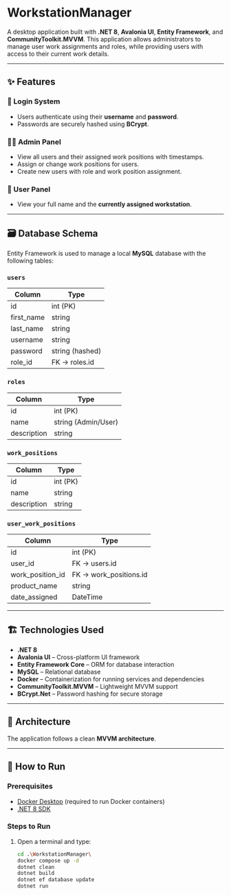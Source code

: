 # WorkstationManager

A desktop application built with **.NET 8**, **Avalonia UI**, **Entity Framework**, and **CommunityToolkit.MVVM**. This application allows administrators to manage user work assignments and roles, while providing users with access to their current work details.

---

## ✨ Features

### 🔐 Login System
- Users authenticate using their **username** and **password**.
- Passwords are securely hashed using **BCrypt**.

### 👨‍💼 Admin Panel
- View all users and their assigned work positions with timestamps.
- Assign or change work positions for users.
- Create new users with role and work position assignment.

### 👤 User Panel
- View your full name and the **currently assigned workstation**.

---

## 🗃️ Database Schema

Entity Framework is used to manage a local **MySQL** database with the following tables:

### `users`
| Column      | Type               |
|-------------|--------------------|
| id          | int (PK)           |
| first_name  | string             |
| last_name   | string             |
| username    | string             |
| password    | string (hashed)    |
| role_id     | FK → roles.id      |

### `roles`
| Column      | Type                   |
|-------------|------------------------|
| id          | int (PK)               |
| name        | string (Admin/User)    |
| description | string                 |

### `work_positions`
| Column      | Type                   |
|-------------|------------------------|
| id          | int (PK)               |
| name        | string                 |
| description | string                 |

### `user_work_positions`
| Column          | Type                   |
|-----------------|------------------------|
| id              | int (PK)               |
| user_id         | FK → users.id          |
| work_position_id| FK → work_positions.id |
| product_name    | string                 |
| date_assigned   | DateTime               |

---

## 🏗️ Technologies Used

- **.NET 8**
- **Avalonia UI** – Cross-platform UI framework
- **Entity Framework Core** – ORM for database interaction
- **MySQL** – Relational database
- **Docker** – Containerization for running services and dependencies
- **CommunityToolkit.MVVM** – Lightweight MVVM support
- **BCrypt.Net** – Password hashing for secure storage

---

## 🧱 Architecture

The application follows a clean **MVVM architecture**.

---

## 🚀 How to Run

### Prerequisites
- [Docker Desktop](https://www.docker.com/products/docker-desktop) (required to run Docker containers)
- [.NET 8 SDK](https://dotnet.microsoft.com/download/dotnet/8.0)

### Steps to Run

1. Open a terminal and type:

   ```bash
   cd .\WorkstationManager\
   docker compose up -d
   dotnet clean
   dotnet build
   dotnet ef database update
   dotnet run
   
